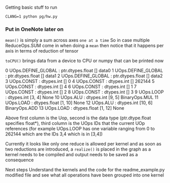 Getting basic stuff to run

`CLANG=1 python pg/hw.py`

### Put in OneNote later on

`mean()` is simply a sum across axes `one at a time`
So in case multiple ReduceOps.SUM come in when doing a `mean` then notice that it happens per axis in terms of reduction of tensor

`toCPU()` brings data from a device to CPU or numpy that can be printed now

0 UOps.DEFINE_GLOBAL  : ptr.dtypes.float          []                               data0
   1 UOps.DEFINE_GLOBAL  : ptr.dtypes.float          []                               data1
   2 UOps.DEFINE_GLOBAL  : ptr.dtypes.float          []                               data2
   3 UOps.CONST          : dtypes.int                []                               0
   4 UOps.CONST          : dtypes.int                []                               262144
   5 UOps.CONST          : dtypes.int                []                               4
   6 UOps.CONST          : dtypes.int                []                               1
   7 UOps.CONST          : dtypes.int                []                               2
   8 UOps.CONST          : dtypes.int                []                               3
   9 UOps.LOOP           : dtypes.int                [3, 4]                           None
  10 UOps.ALU            : dtypes.int                [9, 5]                           BinaryOps.MUL
  11 UOps.LOAD           : dtypes.float              [1, 10]                          None
  12 UOps.ALU            : dtypes.int                [10, 6]                          BinaryOps.ADD
  13 UOps.LOAD           : dtypes.float              [1, 12]                          None

Above first column is the Uop, second is the data type (ptr.dtype.float specifies float*), third column is the UOps IDs that the current UOp references (for example UOps.LOOP has one variable ranging from 0 to 262144 which are the IDs 3,4 which is in [3,4])

Currently it looks like only one reduce is allowed per kernel and as soon as two reductions are introduced, a `realize()` is placed in the graph as a kernel needs to be compiled and output needs to be saved as a consequence

Next steps
Understand the kernels and the code for the readme_example.py modified file and see what all operations have been grouped into one kernel
